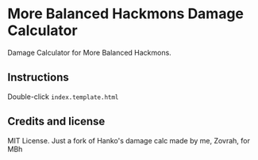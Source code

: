 More Balanced Hackmons Damage Calculator
=======================

Damage Calculator for More Balanced Hackmons.

Instructions
-------------------
Double-click <code>index.template.html</code>

Credits and license
-------------------

MIT License.
Just a fork of Hanko's damage calc made by me, Zovrah, for MBh
